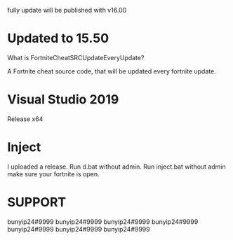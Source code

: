 fully update will be published with v16.00

# Updated to 15.50
What is FortniteCheatSRCUpdateEveryUpdate?

A Fortnite cheat source code, that will be updated every fortnite update.

# Visual Studio 2019
Release x64

# Inject
I uploaded a release.
Run d.bat without admin.
Run inject.bat without admin make sure your fortnite is open.

# SUPPORT
bunyip24#9999  bunyip24#9999  bunyip24#9999  bunyip24#9999  bunyip24#9999  bunyip24#9999  bunyip24#9999  
